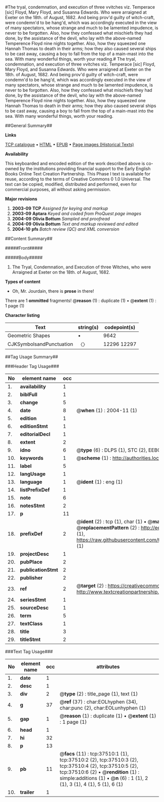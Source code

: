 #The tryal, condemnation, and execution of three vvitches viz. Temperace [sic] Floyd, Mary Floyd, and Susanna Edwards. Who were arraigned at Exeter on the 18th. of August, 1682. And being prov'd guilty of witch-craft, were condemn'd to be hang'd, which was accordingly executed in the view of many spectators, whose strange and much to be lamented impudence, is never to be forgotten. Also, how they confessed what mischiefs they had done, by the assistance of the devil, who lay with the above-named Temperence Floyd nine nights together. Also, how they squeezed one Hannah Thomas to death in their arms; how they also caused several ships to be cast away, causing a boy to fall from the top of a main-mast into the sea. With many wonderful things, worth your reading.#
The tryal, condemnation, and execution of three vvitches viz. Temperace [sic] Floyd, Mary Floyd, and Susanna Edwards. Who were arraigned at Exeter on the 18th. of August, 1682. And being prov'd guilty of witch-craft, were condemn'd to be hang'd, which was accordingly executed in the view of many spectators, whose strange and much to be lamented impudence, is never to be forgotten. Also, how they confessed what mischiefs they had done, by the assistance of the devil, who lay with the above-named Temperence Floyd nine nights together. Also, how they squeezed one Hannah Thomas to death in their arms; how they also caused several ships to be cast away, causing a boy to fall from the top of a main-mast into the sea. With many wonderful things, worth your reading.

##General Summary##

**Links**

[TCP catalogue](http://www.ota.ox.ac.uk/tcp/)  • 
[HTML](http://tei.it.ox.ac.uk/tcp/Texts-HTML/free/A63/A63168.html)  • 
[EPUB](http://tei.it.ox.ac.uk/tcp/Texts-EPUB/free/A63/A63168.epub) • 
[Page images (Historical Texts)](https://data.historicaltexts.jisc.ac.uk/view?pubId=eebo-99833035e&pageId=eebo-99833035e-37510-1)

**Availability**

This keyboarded and encoded edition of the
	       work described above is co-owned by the institutions
	       providing financial support to the Early English Books
	       Online Text Creation Partnership. This Phase I text is
	       available for reuse, according to the terms of Creative
	       Commons 0 1.0 Universal. The text can be copied,
	       modified, distributed and performed, even for
	       commercial purposes, all without asking permission.

**Major revisions**

1. __2003-09__ __TCP__ *Assigned for keying and markup*
1. __2003-09__ __Aptara__ *Keyed and coded from ProQuest page images*
1. __2004-09__ __Olivia Bottum__ *Sampled and proofread*
1. __2004-09__ __Olivia Bottum__ *Text and markup reviewed and edited*
1. __2004-10__ __pfs__ *Batch review (QC) and XML conversion*

##Content Summary##

#####Front#####

#####Body#####

1. The Tryal, Condemnation, and Execution
of three Witches, who were Arraigned
at Exeter on the 18th. of August, 1682.

**Types of content**

  * Oh, Mr. Jourdain, there is **prose** in there!

There are 1 **ommitted** fragments! 
 @__reason__ (1) : duplicate (1)  •  @__extent__ (1) : 1 page (1)

**Character listing**


|Text|string(s)|codepoint(s)|
|---|---|---|
|Geometric Shapes|▪|9642|
|CJKSymbolsandPunctuation|〈〉|12296 12297|

##Tag Usage Summary##

###Header Tag Usage###

|No|element name|occ|attributes|
|---|---|---|---|
|1.|__availability__|1||
|2.|__biblFull__|1||
|3.|__change__|5||
|4.|__date__|8| @__when__ (1) : 2004-11 (1)|
|5.|__edition__|1||
|6.|__editionStmt__|1||
|7.|__editorialDecl__|1||
|8.|__extent__|2||
|9.|__idno__|6| @__type__ (6) : DLPS (1), STC (2), EEBO-CITATION (1), PROQUEST (1), VID (1)|
|10.|__keywords__|1| @__scheme__ (1) : http://authorities.loc.gov/ (1)|
|11.|__label__|5||
|12.|__langUsage__|1||
|13.|__language__|1| @__ident__ (1) : eng (1)|
|14.|__listPrefixDef__|1||
|15.|__note__|6||
|16.|__notesStmt__|2||
|17.|__p__|11||
|18.|__prefixDef__|2| @__ident__ (2) : tcp (1), char (1)  •  @__matchPattern__ (2) : ([0-9\-]+):([0-9IVX]+) (1), (.+) (1)  •  @__replacementPattern__ (2) : http://eebo.chadwyck.com/downloadtiff?vid=$1&page=$2 (1), https://raw.githubusercontent.com/textcreationpartnership/Texts/master/tcpchars.xml#$1 (1)|
|19.|__projectDesc__|1||
|20.|__pubPlace__|2||
|21.|__publicationStmt__|2||
|22.|__publisher__|2||
|23.|__ref__|2| @__target__ (2) : https://creativecommons.org/publicdomain/zero/1.0/ (1), http://www.textcreationpartnership.org/docs/. (1)|
|24.|__seriesStmt__|1||
|25.|__sourceDesc__|1||
|26.|__term__|5||
|27.|__textClass__|1||
|28.|__title__|3||
|29.|__titleStmt__|2||


###Text Tag Usage###

|No|element name|occ|attributes|
|---|---|---|---|
|1.|__date__|1||
|2.|__desc__|1||
|3.|__div__|2| @__type__ (2) : title_page (1), text (1)|
|4.|__g__|37| @__ref__ (37) : char:EOLhyphen (34), char:punc (2), char:EOLunhyphen (1)|
|5.|__gap__|1| @__reason__ (1) : duplicate (1)  •  @__extent__ (1) : 1 page (1)|
|6.|__head__|1||
|7.|__hi__|32||
|8.|__p__|13||
|9.|__pb__|11| @__facs__ (11) : tcp:37510:1 (1), tcp:37510:2 (2), tcp:37510:3 (2), tcp:37510:4 (2), tcp:37510:5 (2), tcp:37510:6 (2)  •  @__rendition__ (1) : simple:additions (1)  •  @__n__ (6) : 1 (1), 2 (1), 3 (1), 4 (1), 5 (1), 6 (1)|
|10.|__trailer__|1||

